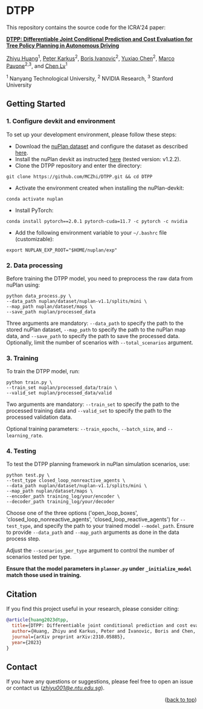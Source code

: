 # DTPP

This repository contains the source code for the ICRA'24 paper:


[**DTPP: Differentiable Joint Conditional Prediction and Cost Evaluation for Tree Policy Planning in Autonomous Driving**](https://arxiv.org/abs/2310.05885)

[Zhiyu Huang](https://mczhi.github.io/)<sup>1</sup>, [Peter Karkus](https://karkus.tilda.ws/)<sup>2</sup>, [Boris Ivanovic](https://www.borisivanovic.com/)<sup>2</sup>, [Yuxiao Chen](https://scholar.google.com/citations?user=AOdxmJYAAAAJ&hl=en)<sup>2</sup>, [Marco Pavone](https://scholar.google.com/citations?user=RhOpyXcAAAAJ&hl=en)<sup>2,3</sup>, and [Chen Lv](https://lvchen.wixsite.com/automan)<sup>1</sup>

<sup>1</sup> Nanyang Technological University, <sup>2</sup> NVIDIA Research, <sup>3</sup> Stanford University


## Getting Started
### 1. Configure devkit and environment
To set up your development environment, please follow these steps:
- Download the [nuPlan dataset](https://www.nuscenes.org/nuplan#download) and configure the dataset as described [here](https://nuplan-devkit.readthedocs.io/en/latest/dataset_setup.html). 
- Install the nuPlan devkit as instructed [here](https://nuplan-devkit.readthedocs.io/en/latest/installation.html) (tested version: v1.2.2). 
- Clone  the DTPP repository and enter the directory:
```
git clone https://github.com/MCZhi/DTPP.git && cd DTPP
```
- Activate the environment created when installing the nuPlan-devkit:
```
conda activate nuplan
```
- Install PyTorch:
```
conda install pytorch==2.0.1 pytorch-cuda=11.7 -c pytorch -c nvidia
```
- Add the following environment variable to your `~/.bashrc` file (customizable):
```
export NUPLAN_EXP_ROOT="$HOME/nuplan/exp"
```

### 2. Data processing
Before training the DTPP model, you need to preprocess the raw data from nuPlan using:
```
python data_process.py \
--data_path nuplan/dataset/nuplan-v1.1/splits/mini \
--map_path nuplan/dataset/maps \
--save_path nuplan/processed_data
```
Three arguments are mandatory: ```--data_path``` to specify the path to the stored nuPlan dataset, ```--map_path``` to specify the path to the nuPlan map data, and ```--save_path``` to specify the path to save the processed data. Optionally, limit the number of scenarios with ```--total_scenarios``` argument.

### 3. Training
To train the DTPP model, run:
```
python train.py \
--train_set nuplan/processed_data/train \
--valid_set nuplan/processed_data/valid
```
Two arguments are mandatory: ```--train_set``` to specify the path to the processed training data and ```--valid_set``` to specify the path to the processed validation data.

Optional training parameters: ```--train_epochs```, ```--batch_size```, and ```--learning_rate```.

### 4. Testing
To test the DTPP planning framework in nuPlan simulation scenarios, use:
```
python test.py \
--test_type closed_loop_nonreactive_agents \
--data_path nuplan/dataset/nuplan-v1.1/splits/mini \
--map_path nuplan/dataset/maps \
--encoder_path training_log/your/encoder \
--decoder_path training_log/your/decoder 
```
Choose one of the three options ('open_loop_boxes', 'closed_loop_nonreactive_agents', 'closed_loop_reactive_agents') for ```--test_type```, and specify the path to your trained model ```--model_path```. Ensure to provide ```--data_path``` and ```--map_path``` arguments as done in the data process step.

Adjust the ```--scenarios_per_type``` argument to control the number of scenarios tested per type.

**Ensure that the model parameters in ```planner.py``` under ```_initialize_model``` match those used in training.**


## Citation
If you find this project useful in your research, please consider citing:
```BibTeX
@article{huang2023dtpp,
  title={DTPP: Differentiable joint conditional prediction and cost evaluation for tree policy planning in autonomous driving},
  author={Huang, Zhiyu and Karkus, Peter and Ivanovic, Boris and Chen, Yuxiao and Pavone, Marco and Lv, Chen},
  journal={arXiv preprint arXiv:2310.05885},
  year={2023}
}
```

## Contact
If you have any questions or suggestions, please feel free to open an issue or contact us (*zhiyu001@e.ntu.edu.sg*).

<p align="right">(<a href="#top">back to top</a>)</p>
